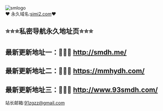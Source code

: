 <div class="logo">
        <img src="https://97smdh.com/wp-content/uploads/2022/07/smdhL0g0.png" alt="smlogo">
      </div>
</div>
</div>
</div>
</div>
</div>
❤ 永久域名:<a href="https://simi2.com">simi2.com</a>❤
  <h2>⭐⭐⭐私密导航永久地址页⭐⭐⭐</h2>
  <h2>最新更新地址一：🚗🚗🚗 <a href="http://smdh.me/">http://smdh.me/</a> </h2>	
  <h2>最新更新地址二：🚗🚗🚗 <a href="https://mmhydh.com/">https://mmhydh.com/</a> </h2>
  <h2>最新更新地址三：🚗🚗🚗 <a href="https://mmhydh.com/">http://www.93smdh.com/</a> </h2>
  
	

  站长邮箱:91zgzz@gmail.com
